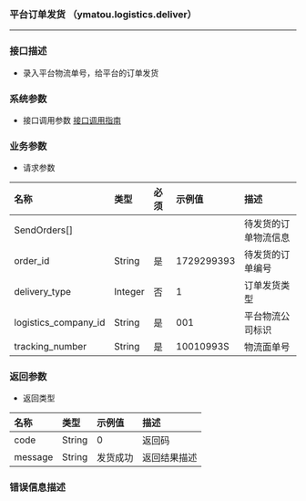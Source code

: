 ### 平台订单发货 （ymatou.logistics.deliver）

---

### 接口描述

* 录入平台物流单号，给平台的订单发货

### 系统参数

* 接口调用参数 [接口调用指南](/openapi/how-to-call-api.md)


### 业务参数

* 请求参数

| 名称 | 类型 | 必须 | 示例值 | 描述 |
| :--- | :--- | :--- | :--- | :--- |
| SendOrders[] |  | | | 待发货的订单物流信息 |
| order\_id | String | 是 | 1729299393 | 待发货的订单编号 |
| delivery_type | Integer | 否 | 1 |订单发货类型 |
| logistics\_company\_id | String | 是 | 001 | 平台物流公司标识 |
| tracking\_number | String | 是 | 10010993S | 物流面单号 |

### 返回参数

* 返回类型 

| 名称 | 类型 | 示例值 | 描述 |
| :--- | :--- | :--- | :--- |
| code | String | 0 | 返回码 |
| message | String | 发货成功 | 返回结果描述 |

### 错误信息描述